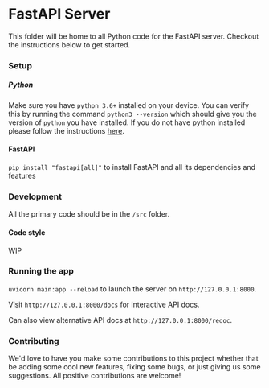 # FastAPI Server

This folder will be home to all Python code for the FastAPI server.
Checkout the instructions below to get started.

### Setup

##### Python
Make sure you have `python 3.6+` installed on your device. You can verify this by running the command `python3 --version`
which should give you the version of `python` you have installed. If you do not have python installed please follow the
instructions [here](https://www.python.org/downloads/).

#### FastAPI

`pip install "fastapi[all]"` to install FastAPI and all its dependencies and features

### Development

All the primary code should be in the `/src` folder.

#### Code style
WIP

### Running the app

`uvicorn main:app --reload` to launch the server on `http://127.0.0.1:8000`.

Visit `http://127.0.0.1:8000/docs` for interactive API docs.

Can also view alternative API docs at `http://127.0.0.1:8000/redoc`.

### Contributing

We'd love to have you make some contributions to this project whether that be adding some cool new features, fixing
some bugs, or just giving us some suggestions. All positive contributions are welcome!